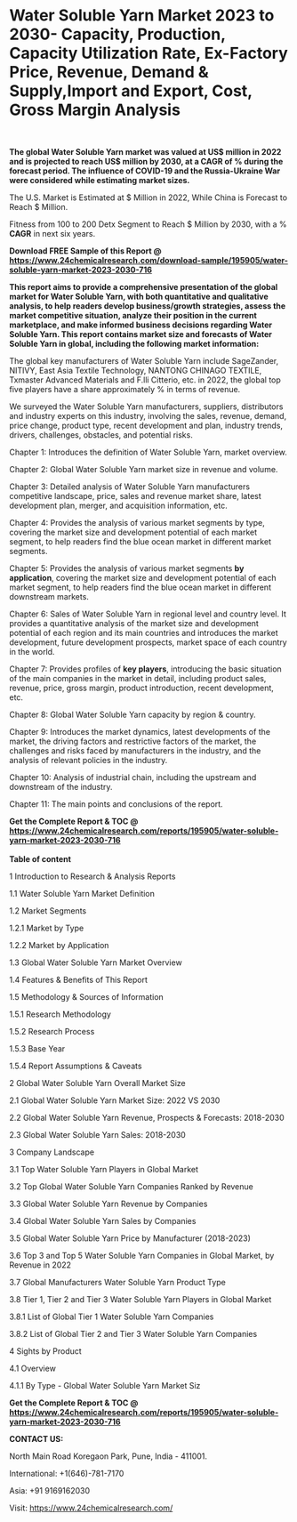 <h1>Water Soluble Yarn Market 2023 to 2030- Capacity, Production, Capacity Utilization Rate, Ex-Factory Price, Revenue, Demand & Supply,Import and Export, Cost, Gross Margin Analysis</h1><br/><p><strong>The global Water Soluble Yarn market was valued at US$ million in 2022 and is projected to reach US$ million by 2030, at a <strong>CAGR</strong> of % during the forecast period. The influence of COVID-19 and the Russia-Ukraine War were considered while estimating market sizes.</strong></p><p>The U.S. Market is Estimated at $ Million in 2022, While China is Forecast to Reach $ Million.</p><p>Fitness from 100 to 200 Detx Segment to Reach $ Million by 2030, with a % <strong>CAGR</strong> in next six years.</p><div><b>Download FREE Sample of this Report @ <a href="https://www.24chemicalresearch.com/download-sample/195905/water-soluble-yarn-market-2023-2030-716">https://www.24chemicalresearch.com/download-sample/195905/water-soluble-yarn-market-2023-2030-716</a></b></div><p><strong>This report aims to provide a comprehensive presentation of the global market for Water Soluble Yarn, with both quantitative and qualitative analysis, to help readers develop business/growth strategies, assess the market competitive situation, analyze their position in the current marketplace, and make informed business decisions regarding Water Soluble Yarn. This report contains market size and forecasts of Water Soluble Yarn in global, including the following market information:</strong></p><p>The global key manufacturers of Water Soluble Yarn include SageZander, NITIVY, East Asia Textile Technology, NANTONG CHINAGO TEXTILE, Txmaster Advanced Materials and F.lli Citterio, etc. in 2022, the global top five players have a share approximately % in terms of revenue.</p><p>We surveyed the Water Soluble Yarn manufacturers, suppliers, distributors and industry experts on this industry, involving the sales, revenue, demand, price change, product type, recent development and plan, industry trends, drivers, challenges, obstacles, and potential risks.</p><p>Chapter 1: Introduces the definition of Water Soluble Yarn, market overview.</p><p>Chapter 2: Global Water Soluble Yarn market size in revenue and volume.</p><p>Chapter 3: Detailed analysis of Water Soluble Yarn manufacturers competitive landscape, price, sales and revenue market share, latest development plan, merger, and acquisition information, etc.</p><p>Chapter 4: Provides the analysis of various market segments by type, covering the market size and development potential of each market segment, to help readers find the blue ocean market in different market segments.</p><p>Chapter 5: Provides the analysis of various market segments <strong>by application</strong>, covering the market size and development potential of each market segment, to help readers find the blue ocean market in different downstream markets.</p><p>Chapter 6: Sales of Water Soluble Yarn in regional level and country level. It provides a quantitative analysis of the market size and development potential of each region and its main countries and introduces the market development, future development prospects, market space of each country in the world.</p><p>Chapter 7: Provides profiles of <strong>key players</strong>, introducing the basic situation of the main companies in the market in detail, including product sales, revenue, price, gross margin, product introduction, recent development, etc.</p><p>Chapter 8: Global Water Soluble Yarn capacity by region & country.</p><p>Chapter 9: Introduces the market dynamics, latest developments of the market, the driving factors and restrictive factors of the market, the challenges and risks faced by manufacturers in the industry, and the analysis of relevant policies in the industry.</p><p>Chapter 10: Analysis of industrial chain, including the upstream and downstream of the industry.</p><p>Chapter 11: The main points and conclusions of the report.</p><div><b>Get the Complete Report & TOC @ <a href="https://www.24chemicalresearch.com/reports/195905/water-soluble-yarn-market-2023-2030-716">https://www.24chemicalresearch.com/reports/195905/water-soluble-yarn-market-2023-2030-716</a></b></div><br><b>Table of content</b><p>1 Introduction to Research & Analysis Reports<br />
 
  1.1 Water Soluble Yarn Market Definition<br />
 
  1.2 Market Segments<br />
 
  1.2.1 Market by Type<br />
 
  1.2.2 Market by Application<br />
 
  1.3 Global Water Soluble Yarn Market Overview<br />
 
  1.4 Features & Benefits of This Report<br />
 
  1.5 Methodology & Sources of Information<br />
 
  1.5.1 Research Methodology<br />
 
  1.5.2 Research Process<br />
 
  1.5.3 Base Year<br />
 
  1.5.4 Report Assumptions & Caveats<br />
 
 2 Global Water Soluble Yarn Overall Market Size<br />
 
  2.1 Global Water Soluble Yarn Market Size: 2022 VS 2030<br />
 
  2.2 Global Water Soluble Yarn Revenue, Prospects & Forecasts: 2018-2030<br />
 
  2.3 Global Water Soluble Yarn Sales: 2018-2030<br />
 
 3 Company Landscape<br />
 
  3.1 Top Water Soluble Yarn Players in Global Market<br />
 
  3.2 Top Global Water Soluble Yarn Companies Ranked by Revenue<br />
 
  3.3 Global Water Soluble Yarn Revenue by Companies<br />
 
  3.4 Global Water Soluble Yarn Sales by Companies<br />
 
  3.5 Global Water Soluble Yarn Price by Manufacturer (2018-2023)<br />
 
  3.6 Top 3 and Top 5 Water Soluble Yarn Companies in Global Market, by Revenue in 2022<br />
 
  3.7 Global Manufacturers Water Soluble Yarn Product Type<br />
 
  3.8 Tier 1, Tier 2 and Tier 3 Water Soluble Yarn Players in Global Market<br />
 
  3.8.1 List of Global Tier 1 Water Soluble Yarn Companies<br />
 
  3.8.2 List of Global Tier 2 and Tier 3 Water Soluble Yarn Companies<br />
 
 4 Sights by Product<br />
 
  4.1 Overview<br />
 
  4.1.1 By Type - Global Water Soluble Yarn Market Siz<br><div><b>Get the Complete Report & TOC @ <a href="https://www.24chemicalresearch.com/reports/195905/water-soluble-yarn-market-2023-2030-716">https://www.24chemicalresearch.com/reports/195905/water-soluble-yarn-market-2023-2030-716</a></b></div></p>
 
 <b>CONTACT US:</b><br>
 
 North Main Road Koregaon Park, Pune, India - 411001.<br/>
 
 International: +1(646)-781-7170<br/>
 
 Asia: +91 9169162030<br/>
 
 Visit: <a href="https://www.24chemicalresearch.com/">https://www.24chemicalresearch.com/</a>
 
 <br>